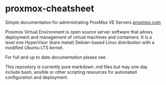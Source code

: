 # proxmox-cheatsheet
Simple documentation for administrating ProxMox VE Servers [proxmox.com](www.proxmox.com/en)

Proxmox Virtual Environment is open source server software that allows deployment and management of virtual machines and containers. It is a level one HyperVisor (bare metal) Debian-based Linux distribution with a modified Ubuntu LTS kernel.

For full and up to date documentation please see [](https://pve.proxmox.com/pve-docs/)

This repository is currently pure markdown .md files but may one day include bash, ansible or other scripting resources for automated configuration and deployment.
